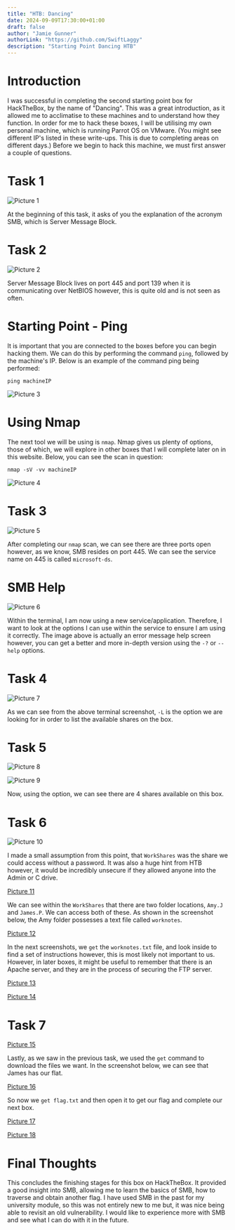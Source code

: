 ```yaml
---
title: "HTB: Dancing"
date: 2024-09-09T17:30:00+01:00
draft: false
author: "Jamie Gunner"
authorLink: "https://github.com/SwiftLaggy"
description: "Starting Point Dancing HTB"
---
```


# Introduction

I was successful in completing the second starting point box for HackTheBox, by the name of "Dancing". This was a great introduction, as it allowed me to acclimatise to these machines and to understand how they function. In order for me to hack these boxes, I will be utilising my own personal machine, which is running Parrot OS on VMware. (You might see different IP's listed in these write-ups. This is due to completing areas on different days.)
Before we begin to hack this machine, we must first answer a couple of questions. 

# Task 1

![Picture 1](../images/TaskAcronym.jpg)

At the beginning of this task, it asks of you the explanation of the acronym SMB, which is Server Message Block.

# Task 2

![Picture 2](../images/TaskPort.jpg)

Server Message Block lives on port 445 and port 139 when it is communicating over NetBIOS however, this is quite old and is not seen as often. 

# Starting Point - Ping

It is important that you are connected to the boxes before you can begin hacking them. We can do this by performing the command ``ping``, followed by the machine's IP. Below is an example of the command ping being performed:
```
ping machineIP
```

![Picture 3](../images/Ping.jpg)

# Using Nmap

The next tool we will be using is ``nmap``. Nmap gives us plenty of options, those of which, we will explore in other boxes that I will complete later on in this website. Below, you can see the scan in question:
```
nmap -sV -vv machineIP
```
![Picture 4](../images/Nmap.jpg)

# Task 3

![Picture 5](../images/TaskService.jpg)

After completing our ``nmap`` scan, we can see there are three ports open however, as we know, SMB resides on port 445. We can see the service name on 445 is called ``microsoft-ds``.

# SMB Help

![Picture 6](../images/SMBclienthelp.jpg)

Within the terminal, I am now using a new service/application. Therefore, I want to look at the options I can use within the service to ensure I am using it correctly. The image above is actually an error message help screen however, you can get a better and more in-depth version using the ``-?`` or ``--help`` options. 

# Task 4

![Picture 7](../images/TaskSMBOption.jpg)

As we can see from the above terminal screenshot,  ``-L`` is the option we are looking for in order to list the available shares on the box. 
# Task 5

![Picture 8](../images/TaskShares.jpg)

![Picture 9](../images/SMBlist.jpg)

Now, using the option, we can see there are 4 shares available on this box. 

# Task 6

![Picture 10](../images/TaskPassword.jpg)

I made a small assumption from this point, that ``WorkShares`` was the share we could access without a password. It was also a huge hint from HTB however, it would be incredibly unsecure if they allowed anyone into the Admin or C drive.

[Picture 11](../images/SMBworkshares.jpg)

We can see within the ``WorkShares`` that there are two folder locations, ``Amy.J`` and ``James.P``. We can access both of these. As shown in the screenshot below, the Amy folder possesses a text file called ``worknotes``. 

[Picture 12](../images/SMBlsworknotes.jpg)

In the next screenshots, we ``get`` the ``worknotes.txt`` file, and look inside to find a set of instructions however, this is most likely not important to us. However, in later boxes, it might be useful to remember that there is an Apache server, and they are in the process of securing the FTP server.

[Picture 13](../images/Getworknotes.jpg)

[Picture 14](../images/Worknotes.jpg)

# Task 7
[Picture 15](../images/TaskGet.jpg)

Lastly, as we saw in the previous task, we used the ``get`` command to download the files we want. In the screenshot below, we can see that James has our flat. 

[Picture 16](../images/SMBlsFlag.jpg)

So now we ``get flag.txt`` and then open it to get our flag and complete our next box. 

[Picture 17](../images/Getflag.jpg)

[Picture 18](../images/Flag.jpg)

# Final Thoughts

This concludes the finishing stages for this box on HackTheBox. It provided a good insight into SMB, allowing me to learn the basics of SMB, how to traverse and obtain another flag.  I have used SMB in the past for my university module, so this was not entirely new to me but, it was nice being able to revisit an old vulnerability. I would like to experience more with SMB and see what I can do with it in the future. 



